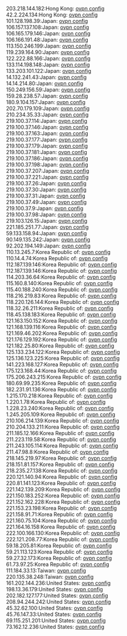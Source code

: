 203.218.144.182:Hong Kong: [ovpn config](vpn/203_218_144_182.ovpn)  
42.2.224.134:Hong Kong: [ovpn config](vpn/42_2_224_134.ovpn)  
101.128.198.39:Japan: [ovpn config](vpn/101_128_198_39.ovpn)  
106.157.137.108:Japan: [ovpn config](vpn/106_157_137_108.ovpn)  
106.165.179.146:Japan: [ovpn config](vpn/106_165_179_146.ovpn)  
106.166.191.48:Japan: [ovpn config](vpn/106_166_191_48.ovpn)  
113.150.246.199:Japan: [ovpn config](vpn/113_150_246_199.ovpn)  
119.239.164.90:Japan: [ovpn config](vpn/119_239_164_90.ovpn)  
122.222.88.166:Japan: [ovpn config](vpn/122_222_88_166.ovpn)  
133.114.198.148:Japan: [ovpn config](vpn/133_114_198_148.ovpn)  
133.203.101.122:Japan: [ovpn config](vpn/133_203_101_122.ovpn)  
14.132.241.43:Japan: [ovpn config](vpn/14_132_241_43.ovpn)  
14.14.214.80:Japan: [ovpn config](vpn/14_14_214_80.ovpn)  
150.249.156.59:Japan: [ovpn config](vpn/150_249_156_59.ovpn)  
159.28.238.57:Japan: [ovpn config](vpn/159_28_238_57.ovpn)  
180.9.104.157:Japan: [ovpn config](vpn/180_9_104_157.ovpn)  
202.70.179.109:Japan: [ovpn config](vpn/202_70_179_109.ovpn)  
210.234.35.33:Japan: [ovpn config](vpn/210_234_35_33.ovpn)  
219.100.37.114:Japan: [ovpn config](vpn/219_100_37_114.ovpn)  
219.100.37.146:Japan: [ovpn config](vpn/219_100_37_146.ovpn)  
219.100.37.163:Japan: [ovpn config](vpn/219_100_37_163.ovpn)  
219.100.37.177:Japan: [ovpn config](vpn/219_100_37_177.ovpn)  
219.100.37.179:Japan: [ovpn config](vpn/219_100_37_179.ovpn)  
219.100.37.181:Japan: [ovpn config](vpn/219_100_37_181.ovpn)  
219.100.37.186:Japan: [ovpn config](vpn/219_100_37_186.ovpn)  
219.100.37.198:Japan: [ovpn config](vpn/219_100_37_198.ovpn)  
219.100.37.207:Japan: [ovpn config](vpn/219_100_37_207.ovpn)  
219.100.37.221:Japan: [ovpn config](vpn/219_100_37_221.ovpn)  
219.100.37.26:Japan: [ovpn config](vpn/219_100_37_26.ovpn)  
219.100.37.30:Japan: [ovpn config](vpn/219_100_37_30.ovpn)  
219.100.37.31:Japan: [ovpn config](vpn/219_100_37_31.ovpn)  
219.100.37.49:Japan: [ovpn config](vpn/219_100_37_49.ovpn)  
219.100.37.9:Japan: [ovpn config](vpn/219_100_37_9.ovpn)  
219.100.37.98:Japan: [ovpn config](vpn/219_100_37_98.ovpn)  
219.103.126.15:Japan: [ovpn config](vpn/219_103_126_15.ovpn)  
221.185.251.77:Japan: [ovpn config](vpn/221_185_251_77.ovpn)  
59.133.158.94:Japan: [ovpn config](vpn/59_133_158_94.ovpn)  
90.149.135.242:Japan: [ovpn config](vpn/90_149_135_242.ovpn)  
92.202.194.149:Japan: [ovpn config](vpn/92_202_194_149.ovpn)  
110.13.245.7:Korea Republic of: [ovpn config](vpn/110_13_245_7.ovpn)  
110.14.4.74:Korea Republic of: [ovpn config](vpn/110_14_4_74.ovpn)  
112.187.139.146:Korea Republic of: [ovpn config](vpn/112_187_139_146.ovpn)  
112.187.139.146:Korea Republic of: [ovpn config](vpn/112_187_139_146.ovpn)  
114.203.36.64:Korea Republic of: [ovpn config](vpn/114_203_36_64.ovpn)  
115.160.8.140:Korea Republic of: [ovpn config](vpn/115_160_8_140.ovpn)  
115.40.188.240:Korea Republic of: [ovpn config](vpn/115_40_188_240.ovpn)  
118.216.219.83:Korea Republic of: [ovpn config](vpn/118_216_219_83.ovpn)  
118.220.126.144:Korea Republic of: [ovpn config](vpn/118_220_126_144.ovpn)  
118.32.26.211:Korea Republic of: [ovpn config](vpn/118_32_26_211.ovpn)  
118.45.138.183:Korea Republic of: [ovpn config](vpn/118_45_138_183.ovpn)  
121.163.150.152:Korea Republic of: [ovpn config](vpn/121_163_150_152.ovpn)  
121.168.139.116:Korea Republic of: [ovpn config](vpn/121_168_139_116.ovpn)  
121.169.46.202:Korea Republic of: [ovpn config](vpn/121_169_46_202.ovpn)  
121.176.129.192:Korea Republic of: [ovpn config](vpn/121_176_129_192.ovpn)  
121.182.25.80:Korea Republic of: [ovpn config](vpn/121_182_25_80.ovpn)  
125.133.234.122:Korea Republic of: [ovpn config](vpn/125_133_234_122.ovpn)  
125.136.123.225:Korea Republic of: [ovpn config](vpn/125_136_123_225.ovpn)  
141.223.168.127:Korea Republic of: [ovpn config](vpn/141_223_168_127.ovpn)  
175.123.168.44:Korea Republic of: [ovpn config](vpn/175_123_168_44.ovpn)  
175.206.243.215:Korea Republic of: [ovpn config](vpn/175_206_243_215.ovpn)  
180.69.99.235:Korea Republic of: [ovpn config](vpn/180_69_99_235.ovpn)  
182.231.91.136:Korea Republic of: [ovpn config](vpn/182_231_91_136.ovpn)  
1.215.170.218:Korea Republic of: [ovpn config](vpn/1_215_170_218.ovpn)  
1.220.1.78:Korea Republic of: [ovpn config](vpn/1_220_1_78.ovpn)  
1.228.23.240:Korea Republic of: [ovpn config](vpn/1_228_23_240.ovpn)  
1.245.205.109:Korea Republic of: [ovpn config](vpn/1_245_205_109.ovpn)  
210.106.214.139:Korea Republic of: [ovpn config](vpn/210_106_214_139.ovpn)  
210.204.133.211:Korea Republic of: [ovpn config](vpn/210_204_133_211.ovpn)  
211.185.12.166:Korea Republic of: [ovpn config](vpn/211_185_12_166.ovpn)  
211.223.119.58:Korea Republic of: [ovpn config](vpn/211_223_119_58.ovpn)  
211.243.105.114:Korea Republic of: [ovpn config](vpn/211_243_105_114.ovpn)  
211.47.98.8:Korea Republic of: [ovpn config](vpn/211_47_98_8.ovpn)  
218.145.219.97:Korea Republic of: [ovpn config](vpn/218_145_219_97.ovpn)  
218.151.81.157:Korea Republic of: [ovpn config](vpn/218_151_81_157.ovpn)  
218.235.27.138:Korea Republic of: [ovpn config](vpn/218_235_27_138.ovpn)  
220.121.140.94:Korea Republic of: [ovpn config](vpn/220_121_140_94.ovpn)  
220.81.141.123:Korea Republic of: [ovpn config](vpn/220_81_141_123.ovpn)  
221.142.139.209:Korea Republic of: [ovpn config](vpn/221_142_139_209.ovpn)  
221.150.183.252:Korea Republic of: [ovpn config](vpn/221_150_183_252.ovpn)  
221.152.162.228:Korea Republic of: [ovpn config](vpn/221_152_162_228.ovpn)  
221.153.23.198:Korea Republic of: [ovpn config](vpn/221_153_23_198.ovpn)  
221.158.91.71:Korea Republic of: [ovpn config](vpn/221_158_91_71.ovpn)  
221.160.75.104:Korea Republic of: [ovpn config](vpn/221_160_75_104.ovpn)  
221.164.16.158:Korea Republic of: [ovpn config](vpn/221_164_16_158.ovpn)  
222.100.166.130:Korea Republic of: [ovpn config](vpn/222_100_166_130.ovpn)  
222.121.208.77:Korea Republic of: [ovpn config](vpn/222_121_208_77.ovpn)  
59.18.205.81:Korea Republic of: [ovpn config](vpn/59_18_205_81.ovpn)  
59.21.113.123:Korea Republic of: [ovpn config](vpn/59_21_113_123.ovpn)  
59.27.32.173:Korea Republic of: [ovpn config](vpn/59_27_32_173.ovpn)  
61.73.97.25:Korea Republic of: [ovpn config](vpn/61_73_97_25.ovpn)  
111.184.33.13:Taiwan: [ovpn config](vpn/111_184_33_13.ovpn)  
220.135.38.248:Taiwan: [ovpn config](vpn/220_135_38_248.ovpn)  
161.202.144.236:United States: [ovpn config](vpn/161_202_144_236.ovpn)  
198.13.36.179:United States: [ovpn config](vpn/198_13_36_179.ovpn)  
202.182.127.177:United States: [ovpn config](vpn/202_182_127_177.ovpn)  
208.94.244.242:United States: [ovpn config](vpn/208_94_244_242.ovpn)  
45.32.62.100:United States: [ovpn config](vpn/45_32_62_100.ovpn)  
45.76.147.33:United States: [ovpn config](vpn/45_76_147_33.ovpn)  
69.115.251.201:United States: [ovpn config](vpn/69_115_251_201.ovpn)  
73.162.12.236:United States: [ovpn config](vpn/73_162_12_236.ovpn)  
